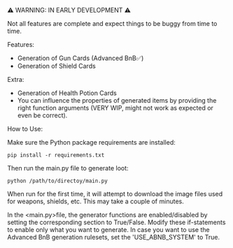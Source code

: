 ⚠ WARNING: IN EARLY DEVELOPMENT ⚠

Not all features are complete and expect things to be buggy from time to time.

Features:
- Generation of Gun Cards (Advanced BnB✅)
- Generation of Shield Cards

Extra:
- Generation of Health Potion Cards
- You can influence the properties of generated items by providing the right function arguments (VERY WIP, might not work as expected or even be correct).


How to Use:

Make sure the Python package requirements are installed:

``pip install -r requirements.txt``

Then run the main.py file to generate loot:

``python /path/to/directoy/main.py``

When run for the first time, it will attempt to download the image files used for weapons, shields, etc. This may take a couple of minutes.

In the <main.py>file, the generator functions are enabled/disabled by setting the corresponding section to True/False. Modify these if-statements to enable only what you want to generate.
In case you want to use the Advanced BnB generation rulesets, set the 'USE_ABNB_SYSTEM' to True.

